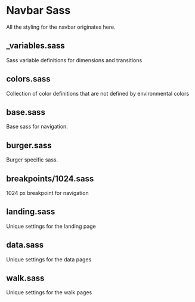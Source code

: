 # Navbar Sass

All the styling for the navbar originates here.

## _variables.sass

Sass variable definitions for dimensions and transitions

## colors.sass

Collection of color definitions that are not defined by environmental colors

## base.sass

Base sass for navigation.

## burger.sass

Burger specific sass.

## breakpoints/1024.sass

1024 px breakpoint for navigation

## landing.sass

Unique settings for the landing page

## data.sass

Unique settings for the data pages

## walk.sass

Unique settings for the walk pages
